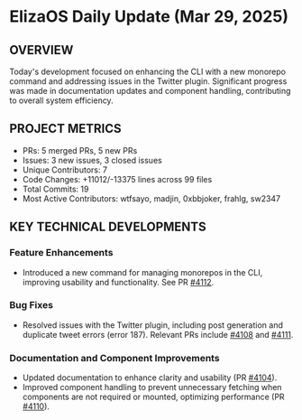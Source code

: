 # ElizaOS Daily Update (Mar 29, 2025)

## OVERVIEW 
Today's development focused on enhancing the CLI with a new monorepo command and addressing issues in the Twitter plugin. Significant progress was made in documentation updates and component handling, contributing to overall system efficiency.

## PROJECT METRICS
- PRs: 5 merged PRs, 5 new PRs
- Issues: 3 new issues, 3 closed issues
- Unique Contributors: 7
- Code Changes: +11012/-13375 lines across 99 files
- Total Commits: 19
- Most Active Contributors: wtfsayo, madjin, 0xbbjoker, frahlg, sw2347

## KEY TECHNICAL DEVELOPMENTS

### Feature Enhancements
- Introduced a new command for managing monorepos in the CLI, improving usability and functionality. See PR [#4112](https://github.com/elizaos/eliza/pull/4112).

### Bug Fixes
- Resolved issues with the Twitter plugin, including post generation and duplicate tweet errors (error 187). Relevant PRs include [#4108](https://github.com/elizaos/eliza/pull/4108) and [#4111](https://github.com/elizaos/eliza/pull/4111).

### Documentation and Component Improvements
- Updated documentation to enhance clarity and usability (PR [#4104](https://github.com/elizaos/eliza/pull/4104)).
- Improved component handling to prevent unnecessary fetching when components are not required or mounted, optimizing performance (PR [#4110](https://github.com/elizaos/eliza/pull/4110)).